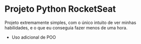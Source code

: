 # Projeto Python RocketSeat

Projeto extremamente simples, com o único intuito de ver minhas habilidades, e o que eu conseguia fazer menos de uma hora.

* Uso adicional de POO